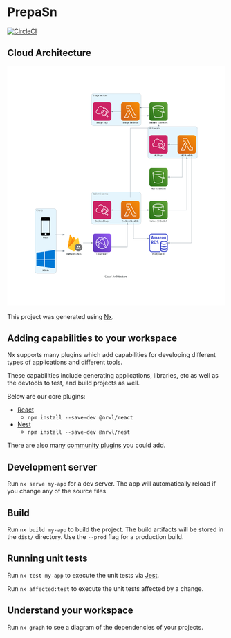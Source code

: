 # PrepaSn

[![CircleCI](https://circleci.com/gh/bacarybruno/prepasn/tree/main.svg?style=shield&circle-token=8902b5f2d95cf85bc8ec73e821c19c47dfa07a09)](https://circleci.com/gh/bacarybruno/prepasn/tree/main)

## Cloud Architecture

<p style="text-align: center;"><img src="./docs/cloud-architecture.png"></p>

This project was generated using [Nx](https://nx.dev).

## Adding capabilities to your workspace

Nx supports many plugins which add capabilities for developing different types of applications and different tools.

These capabilities include generating applications, libraries, etc as well as the devtools to test, and build projects as well.

Below are our core plugins:

- [React](https://reactjs.org)
  - `npm install --save-dev @nrwl/react`
- [Nest](https://nestjs.com)
  - `npm install --save-dev @nrwl/nest`

There are also many [community plugins](https://nx.dev/community) you could add.

## Development server

Run `nx serve my-app` for a dev server. The app will automatically reload if you change any of the source files.

## Build

Run `nx build my-app` to build the project. The build artifacts will be stored in the `dist/` directory. Use the `--prod` flag for a production build.

## Running unit tests

Run `nx test my-app` to execute the unit tests via [Jest](https://jestjs.io).

Run `nx affected:test` to execute the unit tests affected by a change.

## Understand your workspace

Run `nx graph` to see a diagram of the dependencies of your projects.

